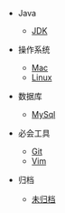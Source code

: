 
* Java
  * [JDK](docs/java/jdk/jdk.md)

* 操作系统
  * [Mac](docs/operating-system/mac/Mac.md)
  * [Linux](docs/operating-system/linux/Linux.md)
  
* 数据库
  * [MySql](docs/database/mysql/Mysql.md)
 
* 必会工具
  * [Git](docs/tools/git/Git.md)
  * [Vim](docs/tools/vim/Vim.md)
  
* 归档
  * [未归档](docs/archived/archived/Archived.md)


